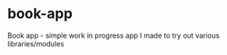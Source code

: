 book-app
========

Book app - simple work in progress app I made to try out various libraries/modules